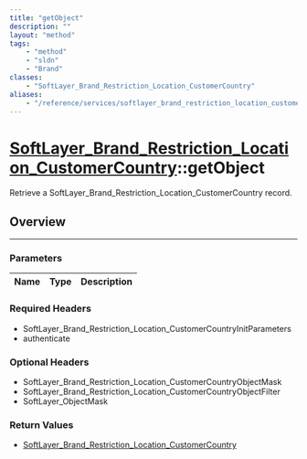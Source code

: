 ```yaml
---
title: "getObject"
description: ""
layout: "method"
tags:
    - "method"
    - "sldn"
    - "Brand"
classes:
    - "SoftLayer_Brand_Restriction_Location_CustomerCountry"
aliases:
    - "/reference/services/softlayer_brand_restriction_location_customercountry/getObject"
---
```

# [SoftLayer_Brand_Restriction_Location_CustomerCountry](/reference/services/SoftLayer_Brand_Restriction_Location_CustomerCountry)::getObject


Retrieve a SoftLayer_Brand_Restriction_Location_CustomerCountry record.


## Overview 


-----

### Parameters 
|Name | Type | Description |
| --- | --- | --- |


### Required Headers
* SoftLayer_Brand_Restriction_Location_CustomerCountryInitParameters
* authenticate


### Optional Headers
* SoftLayer_Brand_Restriction_Location_CustomerCountryObjectMask
* SoftLayer_Brand_Restriction_Location_CustomerCountryObjectFilter
* SoftLayer_ObjectMask

### Return Values
* <a href='/reference/datatypes/SoftLayer_Brand_Restriction_Location_CustomerCountry'>SoftLayer_Brand_Restriction_Location_CustomerCountry </a>





